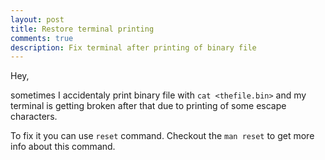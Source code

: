 ```yaml
---
layout: post
title: Restore terminal printing
comments: true
description: Fix terminal after printing of binary file
---
```


Hey,

sometimes I accidentaly print binary file with `cat <thefile.bin>` and my
terminal is getting broken after that due to printing of some escape characters.

To fix it you can use `reset` command. Checkout the `man reset` to get more info about this command.

